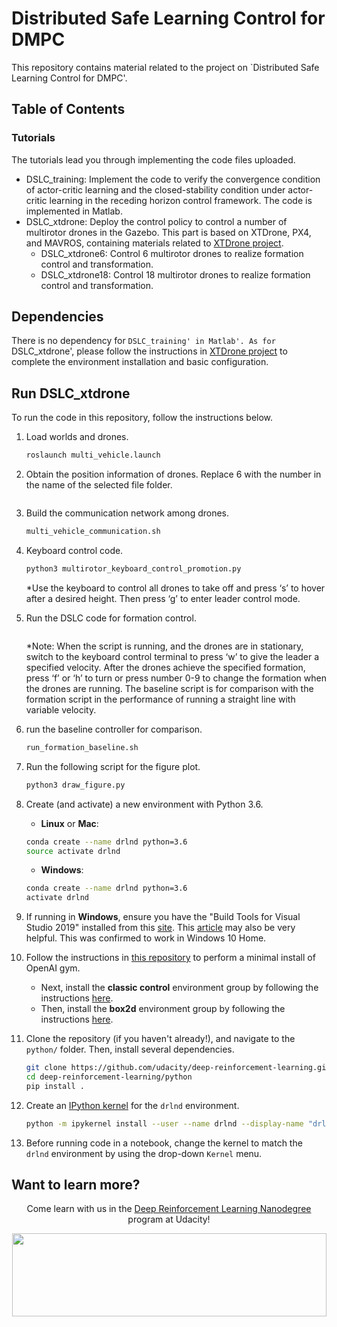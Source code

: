 

# Distributed Safe Learning Control for DMPC


This repository contains material related to the project on `Distributed Safe Learning Control for DMPC'.  

## Table of Contents

### Tutorials

The tutorials lead you through implementing the code files uploaded. 

* DSLC_training: Implement the code to verify the convergence condition of actor-critic learning and the closed-stability condition under actor-critic learning in the receding horizon control framework. The code is implemented in Matlab.
* DSLC_xtdrone: Deploy the control policy to control a number of multirotor drones in the Gazebo. This part is based on XTDrone, PX4, and MAVROS, containing materials related to  [XTDrone project](https://github.com/robin-shaun/XTDrone/blob/master).
  * DSLC_xtdrone6: Control 6 multirotor drones to realize formation control and transformation.
  * DSLC_xtdrone18: Control 18 multirotor drones to realize formation control and transformation.

## Dependencies

There is no dependency for `DSLC_training' in Matlab'. As for `DSLC_xtdrone', please follow the instructions in [XTDrone project](https://github.com/robin-shaun/XTDrone/blob/master) to complete the environment installation and basic configuration.

## Run DSLC_xtdrone

To run the code in this repository, follow the instructions below.

1. Load worlds and drones.
    ```bash
    roslaunch multi_vehicle.launch
      ```
   
3. Obtain the position information of drones. Replace 6 with the number in the name of the selected file folder.
    ```bash python3 get_local_pose.py iris 6
      ```
   
5. Build the communication network among drones.
    ```bash
    multi_vehicle_communication.sh
      ```
   
7. Keyboard control code.
    ```bash
    python3 multirotor_keyboard_control_promotion.py
      ```
    *Use the keyboard to control all drones to take off and press ‘s’ to hover after a desired height. Then press ‘g’ to enter leader control mode.
   
9. Run the DSLC code for formation control.
    ```bash run_formation_promotion.sh
      ```
   *Note: When the script is running, and the drones are in stationary, switch to the keyboard control terminal to press ‘w’ to give the leader a specified velocity. After the drones achieve the specified formation, press ‘f’ or ‘h’ to turn or press number 0-9 to change the formation when the drones are running.
The baseline script is for comparison with the formation script in the performance of running a straight line with variable velocity.

11. run the baseline controller for comparison.
    ```bash
    run_formation_baseline.sh
    ```
    
13. Run the following script for the figure plot.
    ```bash
    python3 draw_figure.py
    ```




1. Create (and activate) a new environment with Python 3.6.

	- __Linux__ or __Mac__: 
	```bash
	conda create --name drlnd python=3.6
	source activate drlnd
	```
	- __Windows__: 
	```bash
	conda create --name drlnd python=3.6 
	activate drlnd
	```
	
2. If running in **Windows**, ensure you have the "Build Tools for Visual Studio 2019" installed from this [site](https://visualstudio.microsoft.com/downloads/).  This [article](https://towardsdatascience.com/how-to-install-openai-gym-in-a-windows-environment-338969e24d30) may also be very helpful.  This was confirmed to work in Windows 10 Home.  

3. Follow the instructions in [this repository](https://github.com/openai/gym) to perform a minimal install of OpenAI gym.  
	- Next, install the **classic control** environment group by following the instructions [here](https://github.com/openai/gym#classic-control).
	- Then, install the **box2d** environment group by following the instructions [here](https://github.com/openai/gym#box2d).
	
4. Clone the repository (if you haven't already!), and navigate to the `python/` folder.  Then, install several dependencies.  
    ```bash
    git clone https://github.com/udacity/deep-reinforcement-learning.git
    cd deep-reinforcement-learning/python
    pip install .
    ```

5. Create an [IPython kernel](http://ipython.readthedocs.io/en/stable/install/kernel_install.html) for the `drlnd` environment.    
    ```bash
    python -m ipykernel install --user --name drlnd --display-name "drlnd"
    ```

6. Before running code in a notebook, change the kernel to match the `drlnd` environment by using the drop-down `Kernel` menu. 


## Want to learn more?

<p align="center">Come learn with us in the <a href="https://www.udacity.com/course/deep-reinforcement-learning-nanodegree--nd893">Deep Reinforcement Learning Nanodegree</a> program at Udacity!</p>

<p align="center"><a href="https://www.udacity.com/course/deep-reinforcement-learning-nanodegree--nd893">
 <img width="503" height="133" src="https://user-images.githubusercontent.com/10624937/42135812-1829637e-7d16-11e8-9aa1-88056f23f51e.png"></a>
</p>
